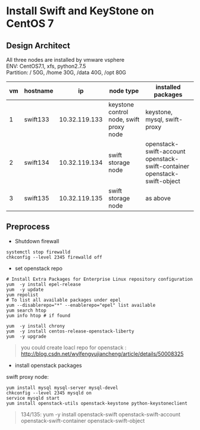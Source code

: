 # Install Swift and KeyStone on CentOS 7

<!-- toc -->

## Design Architect

All three nodes are installed by vmware vsphere  
ENV: CentOS7.1, xfs, python2.7.5  
Partition: / 50G, /home 30G, /data 40G, /opt 80G  

| vm | hostname | ip | node type | installed packages |
|----|----------|----|-----------|--------------------|
| 1 | swift133 | 10.32.119.133 | keystone control node, swift proxy node | keystone, mysql, swift-proxy |
| 2 | swift134 | 10.32.119.134 | swift storage node | openstack-swift-account openstack-swift-container openstack-swift-object |
| 3 | swift135 | 10.32.119.135 | swift storage node | as above | 

## Preprocess

- Shutdown firewall 

```
systemctl stop firewalld
chkconfig --level 2345 firewalld off
```

- set openstack repo  

```
# Install Extra Packages for Enterprise Linux repository configuration 
yum  -y install epel-release
yum  -y update
yum repolist
# To list all available packages under epel
yum --disablerepo="*" --enablerepo="epel" list available
yum search htop
yum info htop # if found

yum  -y install chrony
yum  -y install centos-release-openstack-liberty
yum  -y upgrade
```
> you could create loacl repo for openstack : http://blog.csdn.net/wylfengyujiancheng/article/details/50008325

- install openstack packages  

swift proxy node:  
```
yum install mysql mysql-server mysql-devel
chkconfig --level 2345 mysqld on
service mysqld start
yum install openstack-utils openstack-keystone python-keystoneclient
```

> 134/135: yum -y install openstack-swift openstack-swift-account openstack-swift-container openstack-swift-object




